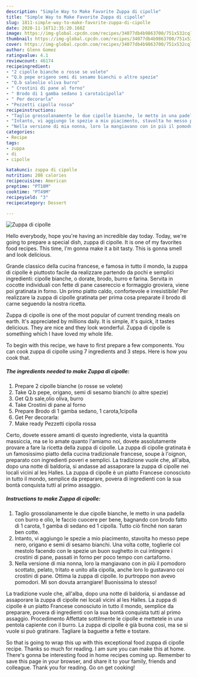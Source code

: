 ```yaml
---
description: "Simple Way to Make Favorite Zuppa di cipolle"
title: "Simple Way to Make Favorite Zuppa di cipolle"
slug: 1811-simple-way-to-make-favorite-zuppa-di-cipolle
date: 2020-11-16T12:35:20.168Z
image: https://img-global.cpcdn.com/recipes/34077db4b9863700/751x532cq70/zuppa-di-cipolle-recipe-main-photo.jpg
thumbnail: https://img-global.cpcdn.com/recipes/34077db4b9863700/751x532cq70/zuppa-di-cipolle-recipe-main-photo.jpg
cover: https://img-global.cpcdn.com/recipes/34077db4b9863700/751x532cq70/zuppa-di-cipolle-recipe-main-photo.jpg
author: Glenn Gomez
ratingvalue: 4.1
reviewcount: 46174
recipeingredient:
- "2 cipolle bianche o rosse se volete"
- "Q.b pepe origano semi di sesamo bianchi o altre spezie"
- "Q.b saleolio oliva burro"
- " Crostini di pane al forno"
- " Brodo di 1 gamba sedano 1 carota1cipolla"
- " Per decorarla"
- "Pezzetti cipolla rossa"
recipeinstructions:
- "Taglio grossolanamente le due cipolle bianche, le metto in una padella con burro e olio, le faccio cuocere per bene, bagnando con brodo fatto di 1 carota, 1 gamba di sedano ed 1 cipolla. Tutto ciò finché non saran ben cotte."
- "Intanto, vi aggiungo le spezie a mio piacimento, stavolta ho messo pepe nero, origano e semi di sesamo bianchi. Una volta cotte, toglierle col mestolo facendo con le spezie un buon sughetto in cui intingere i crostini di pane, passati in forno per poco tempo con cartaforno."
- "Nella versione di mia nonna, loro la mangiavano con in più il pomodoro scottato, pelato, tritato e unito alla cipolla, anche loro lo gustavano coi crostini di pane. Ottima la zuppa di cipolle. Io purtroppo non avevo pomodori. Mi son dovuta arrangiare! Buonissima lo stesso!"
categories:
- Recipe
tags:
- zuppa
- di
- cipolle

katakunci: zuppa di cipolle 
nutrition: 208 calories
recipecuisine: American
preptime: "PT10M"
cooktime: "PT49M"
recipeyield: "3"
recipecategory: Dessert

---
```



![Zuppa di cipolle](https://img-global.cpcdn.com/recipes/34077db4b9863700/751x532cq70/zuppa-di-cipolle-recipe-main-photo.jpg)

Hello everybody, hope you're having an incredible day today. Today, we're going to prepare a special dish, zuppa di cipolle. It is one of my favorites food recipes. This time, I'm gonna make it a bit tasty. This is gonna smell and look delicious.

Grande classico della cucina francese, e famosa in tutto il mondo, la zuppa di cipolle è piuttosto facile da realizzare partendo da pochi e semplici ingredienti: cipolle bianche, o dorate, brodo, burro e farina. Servita in cocotte individuali con fette di pane casereccio e formaggio groviera, viene poi gratinata in forno. Un primo piatto caldo, confortevole e irresistibile! Per realizzare la zuppa di cipolle gratinata per prima cosa preparate il brodo di carne seguendo la nostra ricetta.

Zuppa di cipolle is one of the most popular of current trending meals on earth. It's appreciated by millions daily. It is simple, it's quick, it tastes delicious. They are nice and they look wonderful. Zuppa di cipolle is something which I have loved my whole life.


To begin with this recipe, we have to first prepare a few components. You can cook zuppa di cipolle using 7 ingredients and 3 steps. Here is how you cook that.

<!--inarticleads1-->

##### The ingredients needed to make Zuppa di cipolle:

1. Prepare 2 cipolle bianche (o rosse se volete)
1. Take Q.b pepe, origano, semi di sesamo bianchi (o altre spezie)
1. Get Q.b sale,olio oliva, burro
1. Take  Crostini di pane al forno
1. Prepare  Brodo di 1 gamba sedano, 1 carota,1cipolla
1. Get  Per decorarla:
1. Make ready Pezzetti cipolla rossa


Certo, dovete essere amanti di questo ingrediente, vista la quantità massiccia, ma se lo amate quanto l&#39;amiamo noi, dovete assolutamente provare a fare la ricetta della zuppa di cipolle. La zuppa di cipolle gratinata è un famosissimo piatto della cucina tradizionale francese, soupe à l&#39;oignon, preparato con ingredienti poveri e semplici. La tradizione vuole che, all&#39;alba, dopo una notte di baldoria, si andasse ad assaporare la zuppa di cipolle nei locali vicini al les Halles. La zuppa di cipolle è un piatto Francese conosciuto in tutto il mondo, semplice da preparare, povera di ingredienti con la sua bontà conquista tutti al primo assaggio. 

<!--inarticleads2-->

##### Instructions to make Zuppa di cipolle:

1. Taglio grossolanamente le due cipolle bianche, le metto in una padella con burro e olio, le faccio cuocere per bene, bagnando con brodo fatto di 1 carota, 1 gamba di sedano ed 1 cipolla. Tutto ciò finché non saran ben cotte.
1. Intanto, vi aggiungo le spezie a mio piacimento, stavolta ho messo pepe nero, origano e semi di sesamo bianchi. Una volta cotte, toglierle col mestolo facendo con le spezie un buon sughetto in cui intingere i crostini di pane, passati in forno per poco tempo con cartaforno.
1. Nella versione di mia nonna, loro la mangiavano con in più il pomodoro scottato, pelato, tritato e unito alla cipolla, anche loro lo gustavano coi crostini di pane. Ottima la zuppa di cipolle. Io purtroppo non avevo pomodori. Mi son dovuta arrangiare! Buonissima lo stesso!


La tradizione vuole che, all&#39;alba, dopo una notte di baldoria, si andasse ad assaporare la zuppa di cipolle nei locali vicini al les Halles. La zuppa di cipolle è un piatto Francese conosciuto in tutto il mondo, semplice da preparare, povera di ingredienti con la sua bontà conquista tutti al primo assaggio. Procedimento Affettate sottilmente le cipolle e mettetele in una pentola capiente con il burro. La zuppa di cipolle è già buona così, ma se si vuole si può gratinare. Tagliare la baguette a fette e tostare. 

So that is going to wrap this up with this exceptional food zuppa di cipolle recipe. Thanks so much for reading. I am sure you can make this at home. There's gonna be interesting food in home recipes coming up. Remember to save this page in your browser, and share it to your family, friends and colleague. Thank you for reading. Go on get cooking!
